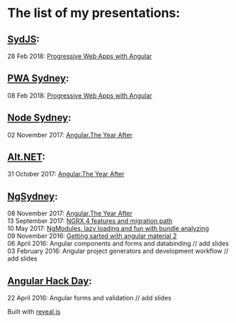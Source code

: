 # The list of my presentations:

## [SydJS](https://www.meetup.com/SydJS-Classic):

28 Feb 2018: [Progressive Web Apps with Angular](https://kuncevic.github.io/presentations/progressive-web-apps-with-angular.html) 

## [PWA Sydney](https://www.meetup.com/Sydney-Progressive-Web-Apps-SydPWA/):

08 Feb 2018: [Progressive Web Apps with Angular](https://kuncevic.github.io/presentations/progressive-web-apps-with-angular.html) 

## [Node Sydney](https://www.meetup.com/node-sydney):

02 November 2017: [Angular.The Year After](https://kuncevic.github.io/presentations/angular-the-year-after.html) 

## [Alt.NET](https://www.meetup.com/Sydney-Alt-Net):

31 October 2017: [Angular.The Year After](https://kuncevic.github.io/presentations/angular-the-year-after.html) 

## [NgSydney](https://www.meetup.com/ng-sydney):  

08 November 2017: [Angular.The Year After](https://kuncevic.github.io/presentations/angular-the-year-after.html)  
13 September 2017: [NGRX 4 features and migration path](https://kuncevic.github.io/presentations/ngrx-4-features-and-migration-path.html)  
10 May 2017: [NgModules, lazy loading and fun with bundle analyzing](https://kuncevic.github.io/presentations/ng-modules-lazy-loading-and-fun-with-bundle-analyzing.html)  
09 November 2016: [Getting sarted with angular material 2](https://kuncevic.github.io/presentations/getting-sarted-with-angular-material-2.html)  
06 April 2016: Angular components and forms and databinding	// add slides  
03 February 2016: Angular project generators and development workflow // add slides

## [Angular Hack Day](http://angularhackday.com):  

22 April 2016: Angular forms and validation // add slides

Built with [reveal.js](https://github.com/hakimel/reveal.js)
